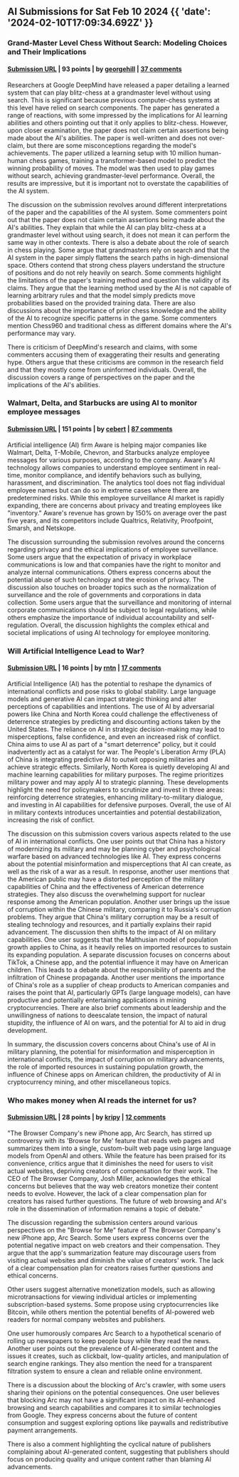 ## AI Submissions for Sat Feb 10 2024 {{ 'date': '2024-02-10T17:09:34.692Z' }}

### Grand-Master Level Chess Without Search: Modeling Choices and Their Implications

#### [Submission URL](https://gist.github.com/yoavg/8b98bbd70eb187cf1852b3485b8cda4f) | 93 points | by [georgehill](https://news.ycombinator.com/user?id=georgehill) | [37 comments](https://news.ycombinator.com/item?id=39328684)

Researchers at Google DeepMind have released a paper detailing a learned system that can play blitz-chess at a grandmaster level without using search. This is significant because previous computer-chess systems at this level have relied on search components. The paper has generated a range of reactions, with some impressed by the implications for AI learning abilities and others pointing out that it only applies to blitz-chess. However, upon closer examination, the paper does not claim certain assertions being made about the AI's abilities. The paper is well-written and does not over-claim, but there are some misconceptions regarding the model's achievements. The paper utilized a learning setup with 10 million human-human chess games, training a transformer-based model to predict the winning probability of moves. The model was then used to play games without search, achieving grandmaster-level performance. Overall, the results are impressive, but it is important not to overstate the capabilities of the AI system.

The discussion on the submission revolves around different interpretations of the paper and the capabilities of the AI system. Some commenters point out that the paper does not claim certain assertions being made about the AI's abilities. They explain that while the AI can play blitz-chess at a grandmaster level without using search, it does not mean it can perform the same way in other contexts. 
There is also a debate about the role of search in chess playing. Some argue that grandmasters rely on search and that the AI system in the paper simply flattens the search paths in high-dimensional space. Others contend that strong chess players understand the structure of positions and do not rely heavily on search.
Some comments highlight the limitations of the paper's training method and question the validity of its claims. They argue that the learning method used by the AI is not capable of learning arbitrary rules and that the model simply predicts move probabilities based on the provided training data.
There are also discussions about the importance of prior chess knowledge and the ability of the AI to recognize specific patterns in the game. Some commenters mention Chess960 and traditional chess as different domains where the AI's performance may vary.

There is criticism of DeepMind's research and claims, with some commenters accusing them of exaggerating their results and generating hype. Others argue that these criticisms are common in the research field and that they mostly come from uninformed individuals. Overall, the discussion covers a range of perspectives on the paper and the implications of the AI's abilities.

### Walmart, Delta, and Starbucks are using AI to monitor employee messages

#### [Submission URL](https://www.cnbc.com/2024/02/09/ai-might-be-reading-your-slack-teams-messages-using-tech-from-aware.html) | 151 points | by [cebert](https://news.ycombinator.com/user?id=cebert) | [87 comments](https://news.ycombinator.com/item?id=39326201)

Artificial intelligence (AI) firm Aware is helping major companies like Walmart, Delta, T-Mobile, Chevron, and Starbucks analyze employee messages for various purposes, according to the company. Aware's AI technology allows companies to understand employee sentiment in real-time, monitor compliance, and identify behaviors such as bullying, harassment, and discrimination. The analytics tool does not flag individual employee names but can do so in extreme cases where there are predetermined risks. While this employee surveillance AI market is rapidly expanding, there are concerns about privacy and treating employees like "inventory." Aware's revenue has grown by 150% on average over the past five years, and its competitors include Qualtrics, Relativity, Proofpoint, Smarsh, and Netskope.

The discussion surrounding the submission revolves around the concerns regarding privacy and the ethical implications of employee surveillance. Some users argue that the expectation of privacy in workplace communications is low and that companies have the right to monitor and analyze internal communications. Others express concerns about the potential abuse of such technology and the erosion of privacy. The discussion also touches on broader topics such as the normalization of surveillance and the role of governments and corporations in data collection. Some users argue that the surveillance and monitoring of internal corporate communications should be subject to legal regulations, while others emphasize the importance of individual accountability and self-regulation. Overall, the discussion highlights the complex ethical and societal implications of using AI technology for employee monitoring.

### Will Artificial Intelligence Lead to War?

#### [Submission URL](https://nationalinterest.org/feature/will-artificial-intelligence-lead-war-208958) | 16 points | by [rntn](https://news.ycombinator.com/user?id=rntn) | [17 comments](https://news.ycombinator.com/item?id=39329478)

Artificial Intelligence (AI) has the potential to reshape the dynamics of international conflicts and pose risks to global stability. Large language models and generative AI can impact strategic thinking and alter perceptions of capabilities and intentions. The use of AI by adversarial powers like China and North Korea could challenge the effectiveness of deterrence strategies by predicting and discounting actions taken by the United States. The reliance on AI in strategic decision-making may lead to misperceptions, false confidence, and even an increased risk of conflict. China aims to use AI as part of a "smart deterrence" policy, but it could inadvertently act as a catalyst for war. The People's Liberation Army (PLA) of China is integrating predictive AI to outwit opposing militaries and achieve strategic effects. Similarly, North Korea is quietly developing AI and machine learning capabilities for military purposes. The regime prioritizes military power and may apply AI to strategic planning. These developments highlight the need for policymakers to scrutinize and invest in three areas: reinforcing deterrence strategies, enhancing military-to-military dialogue, and investing in AI capabilities for defensive purposes. Overall, the use of AI in military contexts introduces uncertainties and potential destabilization, increasing the risk of conflict.

The discussion on this submission covers various aspects related to the use of AI in international conflicts. 
One user points out that China has a history of modernizing its military and may be planning cyber and psychological warfare based on advanced technologies like AI. They express concerns about the potential misinformation and misperceptions that AI can create, as well as the risk of a war as a result.
In response, another user mentions that the American public may have a distorted perception of the military capabilities of China and the effectiveness of American deterrence strategies. They also discuss the overwhelming support for nuclear response among the American population.
Another user brings up the issue of corruption within the Chinese military, comparing it to Russia's corruption problems. They argue that China's military corruption may be a result of stealing technology and resources, and it partially explains their rapid advancement.
The discussion then shifts to the impact of AI on military capabilities. One user suggests that the Malthusian model of population growth applies to China, as it heavily relies on imported resources to sustain its expanding population.
A separate discussion focuses on concerns about TikTok, a Chinese app, and the potential influence it may have on American children. This leads to a debate about the responsibility of parents and the infiltration of Chinese propaganda.
Another user mentions the importance of China's role as a supplier of cheap products to American companies and raises the point that AI, particularly GPTs (large language models), can have productive and potentially entertaining applications in mining cryptocurrencies.
There are also brief comments about leadership and the unwillingness of nations to deescalate tension, the impact of natural stupidity, the influence of AI on wars, and the potential for AI to aid in drug development.

In summary, the discussion covers concerns about China's use of AI in military planning, the potential for misinformation and misperception in international conflicts, the impact of corruption on military advancements, the role of imported resources in sustaining population growth, the influence of Chinese apps on American children, the productivity of AI in cryptocurrency mining, and other miscellaneous topics.

### Who makes money when AI reads the internet for us?

#### [Submission URL](https://www.engadget.com/who-makes-money-when-ai-reads-the-internet-for-us-200246690.html) | 28 points | by [kripy](https://news.ycombinator.com/user?id=kripy) | [12 comments](https://news.ycombinator.com/item?id=39324689)

"The Browser Company's new iPhone app, Arc Search, has stirred up controversy with its 'Browse for Me' feature that reads web pages and summarizes them into a single, custom-built web page using large language models from OpenAI and others. While the feature has been praised for its convenience, critics argue that it diminishes the need for users to visit actual websites, depriving creators of compensation for their work. The CEO of The Browser Company, Josh Miller, acknowledges the ethical concerns but believes that the way web creators monetize their content needs to evolve. However, the lack of a clear compensation plan for creators has raised further questions. The future of web browsing and AI's role in the dissemination of information remains a topic of debate."

The discussion regarding the submission centers around various perspectives on the "Browse for Me" feature of The Browser Company's new iPhone app, Arc Search. Some users express concerns over the potential negative impact on web creators and their compensation. They argue that the app's summarization feature may discourage users from visiting actual websites and diminish the value of creators' work. The lack of a clear compensation plan for creators raises further questions and ethical concerns.

Other users suggest alternative monetization models, such as allowing microtransactions for viewing individual articles or implementing subscription-based systems. Some propose using cryptocurrencies like Bitcoin, while others mention the potential benefits of AI-powered web readers for normal company websites and publishers. 

One user humorously compares Arc Search to a hypothetical scenario of rolling up newspapers to keep people busy while they read the news. Another user points out the prevalence of AI-generated content and the issues it creates, such as clickbait, low-quality articles, and manipulation of search engine rankings. They also mention the need for a transparent filtration system to ensure a clean and reliable online environment.

There is a discussion about the blocking of Arc's crawler, with some users sharing their opinions on the potential consequences. One user believes that blocking Arc may not have a significant impact on its AI-enhanced browsing and search capabilities and compares it to similar technologies from Google. They express concerns about the future of content consumption and suggest exploring options like paywalls and redistributive payment arrangements.

There is also a comment highlighting the cyclical nature of publishers complaining about AI-generated content, suggesting that publishers should focus on producing quality and unique content rather than blaming AI advancements.


